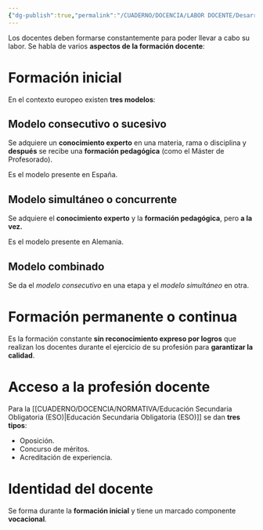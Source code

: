 ```yaml
---
{"dg-publish":true,"permalink":"/CUADERNO/DOCENCIA/LABOR DOCENTE/Desarrollo Profesional y Personal del Docente (DPPD)/"}
---
```


Los docentes deben formarse constantemente para poder llevar a cabo su labor. Se habla de varios **aspectos de la formación docente**:

# Formación inicial
En el contexto europeo existen **tres modelos**:
## Modelo consecutivo o sucesivo
Se adquiere un **conocimiento experto** en una materia, rama o disciplina y **después** se recibe una **formación pedagógica** (como el Máster de Profesorado).

Es el modelo presente en España.
## Modelo simultáneo o concurrente
Se adquiere el **conocimiento experto** y la **formación pedagógica**, pero **a la vez.**

Es el modelo presente en Alemania.
## Modelo combinado
Se da el *modelo consecutivo* en una etapa y el *modelo simultáneo* en otra.
# Formación permanente o continua
Es la formación constante **sin reconocimiento expreso por logros** que realizan los docentes durante el ejercicio de su profesión para **garantizar la calidad**.

# Acceso a la profesión docente
Para la [[CUADERNO/DOCENCIA/NORMATIVA/Educación Secundaria Obligatoria (ESO)\|Educación Secundaria Obligatoria (ESO)]] se dan **tres tipos**:
- Oposición.
- Concurso de méritos.
- Acreditación de experiencia.

# Identidad del docente
Se forma durante la **formación inicial** y tiene un marcado componente **vocacional**.